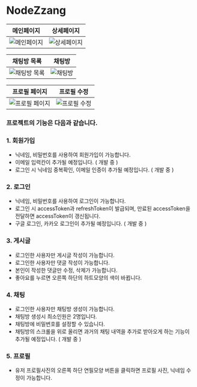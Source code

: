 # NodeZzang

| 메인페이지 | 상세페이지 |
|:-:|:-:|
| ![메인페이지](https://velog.velcdn.com/images/whdgnszz1/post/b98c5664-8673-418c-a35b-0faf27912f1e/image.png) | ![상세페이지](https://velog.velcdn.com/images/whdgnszz1/post/c0fe2156-5ecc-43e2-bf96-dd61beaa1ea4/image.png) |

| 채팅방 목록 | 채팅방 |
|:-:|:-:|
| ![채팅방 목록](https://velog.velcdn.com/images/whdgnszz1/post/f1c2403a-1e1c-4a46-9186-51dcf21c4b49/image.png) | ![채팅방](https://velog.velcdn.com/images/whdgnszz1/post/77566ce0-c356-4673-96b2-1039a0858bfc/image.png) |

| 프로필 페이지 | 프로필 수정 |
|:-:|:-:|
| ![프로필 페이지](https://velog.velcdn.com/images/whdgnszz1/post/45934317-2abd-4c17-8c86-bd4b1a703dff/image.png) | ![프로필 수정](https://velog.velcdn.com/images/whdgnszz1/post/c3cc7c74-4615-4c5d-8814-1a5477fad22e/image.png) |



### 프로젝트의 기능은 다음과 같습니다.

### 1. 회원가입
- 닉네임, 비밀번호를 사용하여 회원가입이 가능합니다.
- 이메일 입력칸이 추가될 예정입니다. ( 개발 중 )
- 로그인 시 닉네임 중복확인, 이메일 인증이 추가될 예정입니다. ( 개발 중 )

### 2. 로그인
- 닉네임, 비밀번호를 사용하여 로그인이 가능합니다.
- 로그인 시 accessToken과 refreshToken이 발급되며, 만료된 accessToken을 전달하면 accessToken이 갱신됩니다.
- 구글 로그인, 카카오 로그인이 추가될 예정입니다. ( 개발 중 )

### 3. 게시글
- 로그인한 사용자만 게시글 작성이 가능합니다.
- 로그인한 사용자만 댓글 작성이 가능합니다.
- 본인이 작성한 댓글만 수정, 삭제가 가능합니다.
- 좋아요를 누르면 오른쪽 하단의 하트모양의 색이 바뀝니다.

### 4. 채팅
- 로그인한 사용자만 채팅방 생성이 가능합니다.
- 채팅방 생성시 최소인원은 2명입니다.
- 채팅방에 비밀번호를 설정할 수 있습니다.
- 채팅방의 스크롤을 위로 올리면 과거의 채팅 내역을 추가로 받아오게 하는 기능이 추가될 예정입니다. ( 개발 중 )

### 5. 프로필
- 유저 프로필사진의 오른쪽 하단 연필모양 버튼을 클릭하면 프로필 사진, 닉네임 수정이 가능합니다.
